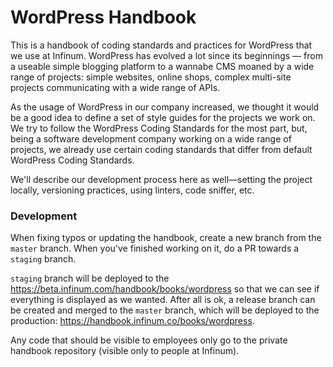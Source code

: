 # WordPress Handbook

This is a handbook of coding standards and practices for WordPress that we use at Infinum. WordPress has evolved a lot since its beginnings — from a useable simple blogging platform to a wannabe CMS moaned by a wide range of projects: simple websites, online shops, complex multi-site projects communicating with a wide range of APIs.

As the usage of WordPress in our company increased, we thought it would be a good idea to define a set of style guides for the projects we work on. We try to follow the WordPress Coding Standards for the most part, but, being a software development company working on a wide range of projects, we already use certain coding standards that differ from default WordPress Coding Standards.

We'll describe our development process here as well—setting the project locally, versioning practices, using linters, code sniffer, etc.

### Development

When fixing typos or updating the handbook, create a new branch from the `master` branch. When you've finished working on it, do a PR towards a `staging` branch. 

`staging` branch will be deployed to the https://beta.infinum.com/handbook/books/wordpress so that we can see if everything is displayed as we wanted. After all is ok, a release branch can be created and merged to the `master` branch, which will be deployed to the production: https://handbook.infinum.co/books/wordpress.

Any code that should be visible to employees only go to the private handbook repository (visible only to people at Infinum).
